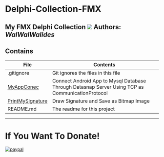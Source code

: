 # Delphi-Collection-FMX
My FMX Delphi Collection
![](Delphi-Collection-FMX.png)
**Authors:**  *WalWalWalides*
------

## Contains

| File | Contents | 
| --- | --- |
| .gitignore | Git ignores the files in this file |
|[MyAppConec](https://github.com/walwalwalides/Delphi-Collection-FMX/tree/master/MyAppConec)|Connect Android App to Mysql Database Through Datasnap Server Using TCP as CommunicationProtocol| 
|[PrintMySignature](https://github.com/walwalwalides/Delphi-Collection-FMX/tree/master/PrintMySignature)|Draw Signature and Save as Bitmap Image| 
| README.md | The readme for this project|

------

# If You Want To Donate!

[![paypal](https://www.paypalobjects.com/en_US/i/btn/btn_donateCC_LG.gif)](https://www.paypal.com/cgi-bin/webscr?cmd=_s-xclick&hosted_button_id=Y79F36A9BGLHS&source=url)
